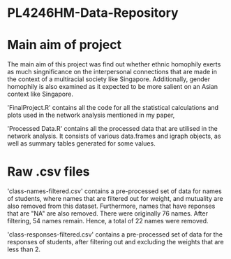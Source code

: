 # PL4246HM-Data-Repository

# Main aim of project 
The main aim of this project was find out whether ethnic homophily exerts as much singnificance 
on the interpersonal connections that are made in the context of a multiracial society like Singapore. 
Additionally, gender homophily is also examined as it expected to be more salient on an Asian context like Singapore. 

'FinalProject.R' contains all the code for all the statistical calculations and plots used in the network analysis mentioned in my paper, 

'Processed Data.R' contains all the processed data that are utilised in the network analysis. 
It consists of various data.frames and igraph objects, as well as summary tables generated for some values. 

# Raw .csv files
'class-names-filtered.csv' contains a pre-processed set of data for names of students, 
where names that are filtered out for weight, and mutuality are also removed from this dataset. Furthermore, 
names that have reponses that are "NA" are also removed. 
There were originally 76 names. After filtering, 54 names remain. Hence, a total of 22 names were removed. 

'class-responses-filtered.csv' contains a pre-processed set of data for the responses of students,
after filtering out and excluding the weights that are less than 2. 
